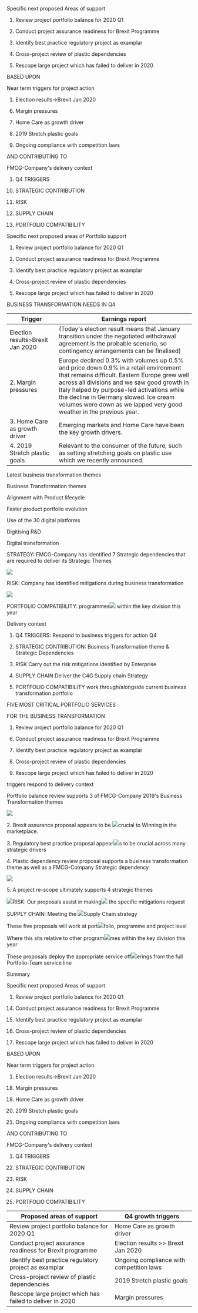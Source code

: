 <span class="underline">Specific next proposed Areas of support</span>

1.  Review project portfolio balance for 2020 Q1

2.  Conduct project assurance readiness for Brexit Programme

3.  Identify best practice regulatory project as examplar

4.  Cross-project review of plastic dependencies

5.  Rescope large project which has failed to deliver in 2020

BASED UPON

<span class="underline">Near term triggers for project action</span>

1.  Election results-\>Brexit Jan 2020

<!-- end list -->

6.  Margin pressures

7.  Home Care as growth driver

8.  2019 Stretch plastic goals

9.  Ongoing compliance with competition laws

AND CONTRIBUTING TO

<span class="underline">FMCG-Company's delivery context</span>

1.  Q4 TRIGGERS

<!-- end list -->

10. STRATEGIC CONTRIBUTION

11. RISK

12. SUPPLY CHAIN

13. PORTFOLIO COMPATIBILITY

Specific next proposed areas of Portfolio support

1.  Review project portfolio balance for 2020 Q1

2.  Conduct project assurance readiness for Brexit Programme

3.  Identify best practice regulatory project as examplar

4.  Cross-project review of plastic dependencies

5.  Rescope large project which has failed to deliver in 2020

BUSINESS TRANSFORMATION NEEDS IN Q4

| Trigger                          | Earnings report                                                                                                                                                                                                                                                                                                                                      |
| -------------------------------- | ---------------------------------------------------------------------------------------------------------------------------------------------------------------------------------------------------------------------------------------------------------------------------------------------------------------------------------------------------- |
| Election results>Brexit Jan 2020 | (Today's election result means that January transition under the negotiated withdrawal agreement is the probable scenario, so contingency arrangements can be finalised)                                                                                                                                                                             |
| 2. Margin pressures              | Europe declined 0.3% with volumes up 0.5% and price down 0.9% in a retail environment that remains difficult. Eastern Europe grew well across all divisions and we saw good growth in Italy helped by purpose-led activations while the decline in Germany slowed. Ice cream volumes were down as we lapped very good weather in the previous year.  |
| 3. Home Care as growth driver    | Emerging markets and Home Care have been the key growth drivers.                                                                                                                                                                                                                                                                                     |
| 4. 2019 Stretch plastic goals    | Relevant to the consumer of the future, such as setting stretching goals on plastic use which we recently announced.                                                                                                                                                                                                                                 

Latest business transformation themes

Business Transformation themes

Alignment with Product lifecycle

Faster product portfolio evolution

Use of the 30 digital platforms

Digitising R\&D

Digital transformation

STRATEGY: FMCG-Company has identified 7 Strategic dependencies that are required to deliver its Strategic Themes


![](/images/image12.png)

RISK: Company has identified mitigations during business transformation

![](/images/image1.png)

PORTFOLIO COMPATIBILITY: programmes![](/images/image2.png) within the key division this year

Delivery context

1.  Q4 TRIGGERS: Respond to business triggers for action Q4

2.  STRATEGIC CONTRIBUTION: Business Transformation theme & Strategic Dependencies

3.  RISK Carry out the risk mitigations identified by Enterprise

4.  SUPPLY CHAIN Deliver the C4G Supply chain Strategy

5.  PORTFOLIO COMPATIBILITY work through/alongside current business transformation portfolio

FIVE MOST CRITICAL PORTFOLIO SERVICES

FOR THE BUSINESS TRANSFORMATION

1.  Review project portfolio balance for 2020 Q1

<!-- end list -->

6.  Conduct project assurance readiness for Brexit Programme

7.  Identify best practice regulatory project as examplar

8.  Cross-project review of plastic dependencies

9.  Rescope large project which has failed to deliver in 2020

triggers respond to delivery context

Portfolio balance review supports 3 of FMCG-Company 2019's Business Transformation themes

![](/images/image3.png)

2\. Brexit assurance proposal appears to be ![](/images/image4.png)crucial to Winning in the marketplace.

3\. Regulatory best practice proposal appear![](/images/image5.png)s to be crucial across many strategic drivers

4\. Plastic dependency review proposal supports a business transformation theme as well as a FMCG-Company Strategic dependency

![](/images/image6.png)

5\. A project re-scope ultimately supports 4 strategic themes

![](/images/image7.png)RISK: Our proposals assist in making![](/images/image8.png) the specific mitigations request

SUPPLY CHAIN: Meeting the ![](/images/image9.png)Supply Chain strategy

These five proposals will work at port![](/images/image10.png)folio, programme and project level

Where this sits relative to other program![](/images/image2.png)mes within the key division this year

These proposals deploy the appropriate service off![](/images/image11.png)erings from the full Portfolio-Team service line

Summary

<span class="underline">Specific next proposed Areas of support</span>

1.  Review project portfolio balance for 2020 Q1

<!-- end list -->

14. Conduct project assurance readiness for Brexit Programme

15. Identify best practice regulatory project as examplar

16. Cross-project review of plastic dependencies

17. Rescope large project which has failed to deliver in 2020

BASED UPON

<span class="underline">Near term triggers for project action</span>

1.  Election results-\>Brexit Jan 2020

<!-- end list -->

18. Margin pressures

19. Home Care as growth driver

20. 2019 Stretch plastic goals

21. Ongoing compliance with competition laws

AND CONTRIBUTING TO

<span class="underline">FMCG-Company's delivery context</span>

1.  Q4 TRIGGERS

<!-- end list -->

22. STRATEGIC CONTRIBUTION

23. RISK

24. SUPPLY CHAIN

25. PORTFOLIO COMPATIBILITY



| Proposed areas of support                                 | Q4 growth triggers                        |
| --------------------------------------------------------- | ----------------------------------------- |
| Review project portfolio balance for 2020 Q1              | Home Care as growth driver                |
| Conduct project assurance readiness for Brexit programme  | Election results >> Brexit Jan 2020       |
| Identify best practice regulatory project as examplar     | Ongoing compliance with competition laws  |
| Cross-project review of plastic dependencies              | 2019 Stretch plastic goals                |
| Rescope large project which has failed to deliver in 2020 | Margin pressures                          |
